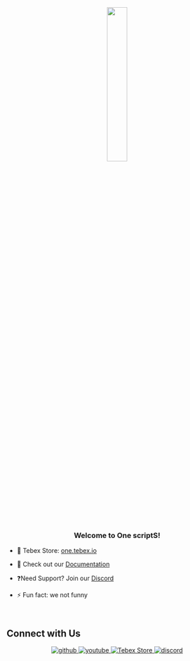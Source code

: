 <div align="center">
<img src="https://s32.picofile.com/file/8480426734/mark.png" align="center" height="30%" width="30%" />
</div>  
  

### <div align="center">Welcome to One scriptS!</div>  
  

- 🔭 Tebex Store: [one.tebex.io](https://one.tebex.io/)  

  
- 🌱 Check out our [Documentation](https://one-scripts-documentation.gitbook.io/)  

  
- ❓Need Support? Join our [Discord](https://discord.gg/VvcnT3J5CF)  

  
- ⚡ Fun fact: we not funny  


<br/>  


## Connect with Us  
<div align="center">
<a href="https://github.com/one-developments" target="_blank">
<img src="https://img.shields.io/badge/github-%2324292e.svg?&style=for-the-badge&logo=github&logoColor=white" alt=github style="margin-bottom: 5px;" />
</a>
<a href="https://www.youtube.com/@onescripts" target="_blank">
<img src="https://img.shields.io/badge/youtube-%23EE4831.svg?&style=for-the-badge&logo=youtube&logoColor=white" alt=youtube style="margin-bottom: 5px;" />
</a>
<a href="https://one.tebex.io/" target="_blank">
    <img src="https://img.shields.io/badge/tebex-%234E9A06.svg?&style=for-the-badge&logo=tebex&logoColor=white" alt="Tebex Store" style="margin-bottom: 5px;" />
</a>
<a href="https://discord.gg/VvcnT3J5CF" target="_blank">
<img src="https://img.shields.io/discord/1148061551748726824?style=for-the-badge&logo=discord&logoSize=auto&label=Discord" alt=discord style="margin-bottom: 5px;" />
</a>  
</div>


<br />
